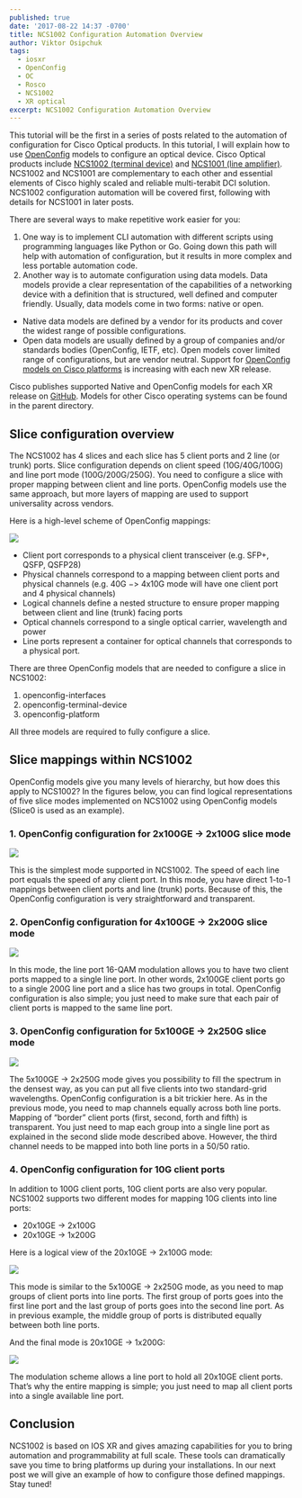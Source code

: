 ```yaml
---
published: true
date: '2017-08-22 14:37 -0700'
title: NCS1002 Configuration Automation Overview
author: Viktor Osipchuk
tags:
  - iosxr
  - OpenConfig
  - OC
  - Rosco
  - NCS1002
  - XR optical
excerpt: NCS1002 Configuration Automation Overview
---
```

This tutorial will be the first in a series of posts related to the automation of configuration for Cisco Optical products. In this tutorial, I will explain how to use [OpenConfig](http://openconfig.net/) models to configure an optical device.
Cisco Optical products include [NCS1002 (terminal device)](http://www.cisco.com/c/en/us/products/collateral/optical-networking/network-convergence-system-1000-series/datasheet-c78-733699.html) and [NCS1001 (line amplifier)](http://www.cisco.com/c/en/us/products/collateral/optical-networking/network-convergence-system-1000-series/datasheet-c78-738782.html). NCS1002 and NCS1001 are complementary to each other and essential elements of Cisco highly scaled and reliable multi-terabit DCI solution. NCS1002 configuration automation will be covered first, following with details for NCS1001 in later posts.

There are several ways to make repetitive work easier for you:

1.	One way is to implement CLI automation with different scripts using programming languages like Python or Go. Going down this path will help with automation of configuration, but it results in more complex and less portable automation code.
2.	Another way is to automate configuration using data models. Data models provide a clear representation of the capabilities of a networking device with a definition that is structured, well defined and computer friendly. Usually, data models come in two forms: native or open. 
- Native data models are defined by a vendor for its products and cover the widest range of possible configurations. 
- Open data models are usually defined by a group of companies and/or standards bodies (OpenConfig, IETF, etc). Open models cover limited range of configurations, but are vendor neutral. Support for [OpenConfig models on Cisco platforms](https://blogs.cisco.com/sp/openconfig-on-cisco-platforms) is increasing with each new XR release. 
    
Cisco publishes supported Native and OpenConfig models for each XR release on [GitHub](https://github.com/YangModels/yang/tree/master/vendor/cisco/xr). Models for other Cisco operating systems can be found in the parent directory. 

## Slice configuration overview

The NCS1002 has 4 slices and each slice has 5 client ports and 2 line (or trunk) ports. Slice configuration depends on client speed (10G/40G/100G) and line port mode (100G/200G/250G). You need to configure a slice with proper mapping between client and line ports. OpenConfig models use the same approach, but more layers of mapping are used to support universality across vendors. 

Here is a high-level scheme of OpenConfig mappings:

![](https://xrdocs.github.io/xrdocs-images/assets/tutorial-images/vosipchu/Model_overview.png)

- Client port corresponds to a physical client transceiver (e.g. SFP+, QSFP, QSFP28)
- Physical channels correspond to a mapping between client ports and physical channels (e.g. 40G −> 4x10G mode will have one client port and 4 physical channels)
- Logical channels define a nested structure to ensure proper mapping between client and line (trunk) facing ports
- Optical channels correspond to a single optical carrier, wavelength and power
- Line ports represent a container for optical channels that corresponds to a physical port.

There are three OpenConfig models that are needed to configure a slice in NCS1002:

1. openconfig-interfaces
2. openconfig-terminal-device
3. openconfig-platform


All three models are required to fully configure a slice.

## Slice mappings within NCS1002

OpenConfig models give you many levels of hierarchy, but how does this apply to NCS1002? In the figures below, you can find logical representations of five slice modes implemented on NCS1002 using OpenConfig models (Slice0 is used as an example). 

### 1. OpenConfig configuration for 2x100GE → 2x100G slice mode

![](https://xrdocs.github.io/xrdocs-images/assets/tutorial-images/vosipchu/2_100_2_100.png)

This is the simplest mode supported in NCS1002. The speed of each line port equals the speed of any client port. In this mode, you have direct 1-to-1 mappings between client ports and line (trunk) ports. Because of this, the OpenConfig configuration is very straightforward and transparent. 

### 2. OpenConfig configuration for 4x100GE → 2x200G slice mode

![](https://xrdocs.github.io/xrdocs-images/assets/tutorial-images/vosipchu/4_100_2_200.png)

In this mode, the line port 16-QAM modulation allows you to have two client ports mapped to a single line port. In other words, 2x100GE client ports go to a single 200G line port and a slice has two groups in total. OpenConfig configuration is also simple; you just need to make sure that each pair of client ports is mapped to the same line port. 

### 3. OpenConfig configuration for 5x100GE → 2x250G slice mode

![](https://xrdocs.github.io/xrdocs-images/assets/tutorial-images/vosipchu/5_100_2_250.png)

The 5x100GE → 2x250G mode gives you possibility to fill the spectrum in the densest way, as you can put all five clients into two standard-grid wavelengths. OpenConfig configuration is a bit trickier here. As in the previous mode, you need to map channels equally across both line ports. Mapping of “border” client ports (first, second, forth and fifth) is transparent. You just need to map each group into a single line port as explained in the second slide mode described above. However, the third channel needs to be mapped into both line ports in a 50/50 ratio.

### 4. OpenConfig configuration for 10G client ports

In addition to 100G client ports, 10G client ports are also very popular. NCS1002 supports two different modes for mapping 10G clients into line ports: 

- 20x10GE → 2x100G
- 20x10GE → 1x200G

Here is a logical view of the 20x10GE → 2x100G mode:

![](https://xrdocs.github.io/xrdocs-images/assets/tutorial-images/vosipchu/20_10_2_100.png)

This mode is similar to the 5x100GE → 2x250G mode, as you need to map groups of client ports into line ports. The first group of ports goes into the first line port and the last group of ports goes into the second line port. As in previous example, the middle group of ports is distributed equally between both line ports.

And the final mode is 20x10GE → 1x200G:

![](https://xrdocs.github.io/xrdocs-images/assets/tutorial-images/vosipchu/20_10_1_200.png)

The modulation scheme allows a line port to hold all 20x10GE client ports. That’s why the entire mapping is simple; you just need to map all client ports into a single available line port.

## Conclusion

NCS1002 is based on IOS XR and gives amazing capabilities for you to bring automation and programmability at full scale. These tools can dramatically save you time to bring platforms up during your installations. In our next post we will give an example of how to configure those defined mappings. 
Stay tuned!